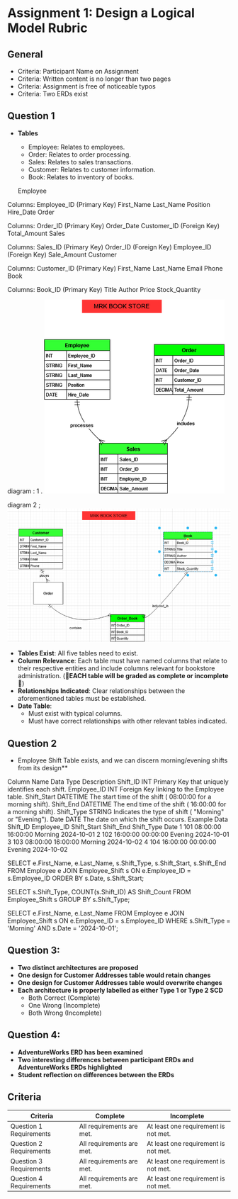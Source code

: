 # Assignment 1: Design a Logical Model Rubric

## General
  - Criteria: Participant Name on Assignment
  - Criteria: Written content is no longer than two pages
  - Criteria: Assignment is free of noticeable typos
  - Criteria: Two ERDs exist

## Question 1

  - **Tables**
    - Employee: Relates to employees.
    - Order: Relates to order processing.
    - Sales: Relates to sales transactions.
    - Customer: Relates to customer information.
    - Book: Relates to inventory of books.

    Employee

Columns:
Employee_ID (Primary Key)
First_Name
Last_Name
Position
Hire_Date
Order

Columns:
Order_ID (Primary Key)
Order_Date
Customer_ID (Foreign Key)
Total_Amount
Sales

Columns:
Sales_ID (Primary Key)
Order_ID (Foreign Key)
Employee_ID (Foreign Key)
Sale_Amount
Customer

Columns:
Customer_ID (Primary Key)
First_Name
Last_Name
Email
Phone
Book

Columns:
Book_ID (Primary Key)
Title
Author
Price
Stock_Quantity

diagram  :  1 . ![alt text](<QA 1 .drawio.png>)

diagram 2 ; ![alt text](<erd 2.png>)

  - **Tables Exist**: All five tables need to exist.
  - **Column Relevance**: Each table must have named columns that relate to their respective entities and include columns relevant for bookstore administration. (**🚨EACH table will be graded as complete or incomplete🚨**)
  - **Relationships Indicated**: Clear relationships between the aforementioned tables must be established.
  - **Date Table**: 
    - Must exist with typical columns.
    - Must have correct relationships with other relevant tables indicated.

## Question 2
- Employee Shift Table exists, and we can discern morning/evening shifts from its design**

Column Name	Data Type	Description
Shift_ID	INT	Primary Key that uniquely identifies each shift.
Employee_ID	INT	Foreign Key linking to the Employee table.
Shift_Start	DATETIME	The start time of the shift ( 08:00:00 for a morning shift).
Shift_End	DATETIME	The end time of the shift ( 16:00:00 for a morning shift).
Shift_Type	STRING	Indicates the type of shift ( "Morning" or "Evening").
Date	DATE	The date on which the shift occurs.
Example Data
Shift_ID	Employee_ID	Shift_Start	Shift_End	Shift_Type	Date
1	101	08:00:00	16:00:00	Morning	2024-10-01
2	102	16:00:00	00:00:00	Evening	2024-10-01
3	103	08:00:00	16:00:00	Morning	2024-10-02
4	104	16:00:00	00:00:00	Evening	2024-10-02

SELECT e.First_Name, e.Last_Name, s.Shift_Type, s.Shift_Start, s.Shift_End
FROM Employee e
JOIN Employee_Shift s ON e.Employee_ID = s.Employee_ID
ORDER BY s.Date, s.Shift_Start;

SELECT s.Shift_Type, COUNT(s.Shift_ID) AS Shift_Count
FROM Employee_Shift s
GROUP BY s.Shift_Type;

SELECT e.First_Name, e.Last_Name
FROM Employee e
JOIN Employee_Shift s ON e.Employee_ID = s.Employee_ID
WHERE s.Shift_Type = 'Morning' AND s.Date = '2024-10-01';

## Question 3: 
- **Two distinct architectures are proposed**
- **One design for Customer Addresses table would retain changes**
- **One design for Customer Addresses table would overwrite changes**
- **Each architecture is properly labelled as either Type 1 or Type 2 SCD**
    - Both Correct (Complete)
    - One Wrong (Incomplete)
    - Both Wrong (Incomplete)

## Question 4: 
- **AdventureWorks ERD has been examined**
- **Two interesting differences between participant ERDs and AdventureWorks ERDs highlighted**
- **Student reflection on differences between the ERDs**

## Criteria

|Criteria|Complete|Incomplete|
|--------|----|----|
|Question 1 Requirements|All requirements are met.|At least one requirement is not met.|
|Question 2 Requirements|All requirements are met.|At least one requirement is not met.|
|Question 3 Requirements|All requirements are met.|At least one requirement is not met.|
|Question 4 Requirements|All requirements are met.|At least one requirement is not met.|
